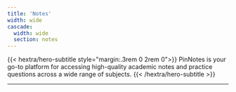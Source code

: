```yaml
---
title: 'Notes'
width: wide
cascade:
  width: wide
  section: notes
---
```




{{< hextra/hero-subtitle style="margin:.3rem 0 2rem 0">}}
PinNotes is your go-to platform for accessing high-quality academic notes and practice questions across a wide range of subjects.
{{< /hextra/hero-subtitle >}}

---